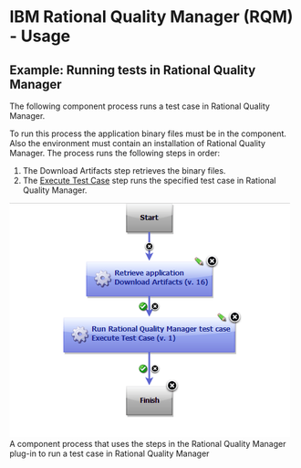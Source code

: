 
# IBM Rational Quality Manager (RQM) - Usage


## Example: Running tests in Rational Quality Manager

The following component process runs a test case in Rational Quality Manager.

To run this process the application binary files must be in the component. Also the environment must contain an installation of Rational Quality Manager. The process runs the following steps in order:

1. The Download Artifacts step retrieves the binary files.
2. The [Execute Test Case](../steps#execute_test_case) step runs the specified test case in Rational Quality Manager.

[![A component process that uses the steps in the Rational Quality Manager plug-in to run a test case in Rational Quality Manager](media/rationalqualitymanager_a.gif)](media/rationalqualitymanager_a.gif)
A component process that uses the steps in the Rational Quality Manager plug-in to run a test case in Rational Quality Manager

